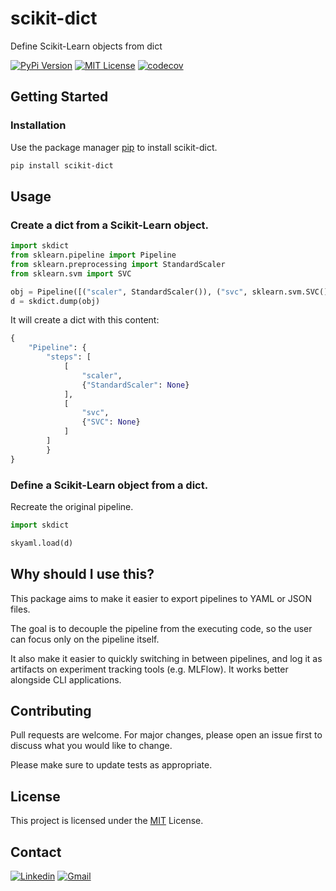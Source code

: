 # scikit-dict
Define Scikit-Learn objects from dict

[![PyPi Version](https://img.shields.io/pypi/v/scikit-dict.svg)](https://pypi.python.org/pypi/scikit-dict/)
[![MIT License](https://img.shields.io/github/license/matheusccouto/scikit-dict)](https://github.com/matheusccouto/scikit-dict/blob/master/LICENSE)
[![codecov](https://codecov.io/gh/matheusccouto/scikit-dict/branch/main/graph/badge.svg?token=jvukfL51k7)](https://app.codecov.io/gh/matheusccouto/scikit-dict/branch/main)

## Getting Started
### Installation
Use the package manager [pip](https://pip.pypa.io/en/stable/) to install scikit-dict.
```bash
pip install scikit-dict
```
## Usage
### Create a dict from a Scikit-Learn object.
```python
import skdict
from sklearn.pipeline import Pipeline
from sklearn.preprocessing import StandardScaler
from sklearn.svm import SVC

obj = Pipeline([("scaler", StandardScaler()), ("svc", sklearn.svm.SVC())])
d = skdict.dump(obj)
```
It will create a dict with this content:
```python
{
    "Pipeline": {
        "steps": [
            [
                "scaler",
                {"StandardScaler": None}
            ],
            [
                "svc",
                {"SVC": None}
            ]
        ]
        }
}
```

### Define a Scikit-Learn object from a dict.
Recreate the original pipeline.
```python
import skdict

skyaml.load(d)
```

## Why should I use this?
This package aims to make it easier to export pipelines to YAML or JSON files.

The goal is to decouple the pipeline from the executing code, so the user can focus only on the pipeline itself.

It also make it easier to quickly switching in between pipelines, and log it as artifacts on experiment tracking tools (e.g. MLFlow). It works better alongside CLI applications.

## Contributing
Pull requests are welcome. For major changes, please open an issue first to discuss what you would like to change.

Please make sure to update tests as appropriate.

## License
This project is licensed under the [MIT](https://choosealicense.com/licenses/mit/) License.

## Contact

[![Linkedin](https://img.shields.io/badge/-matheusccouto-blue?style=flat-square&logo=Linkedin&logoColor=white&link=https://www.linkedin.com/in/matheusccouto/)](https://www.linkedin.com/in/matheusccouto/)
[![Gmail](https://img.shields.io/badge/-matheusccouto@gmail.com-006bed?style=flat-square&logo=Gmail&logoColor=white&link=mailto:matheusccouto@gmail.com)](mailto:matheusccouto@gmail.com)